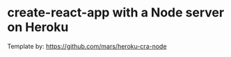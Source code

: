 # create-react-app with a Node server on Heroku

Template by: https://github.com/mars/heroku-cra-node
